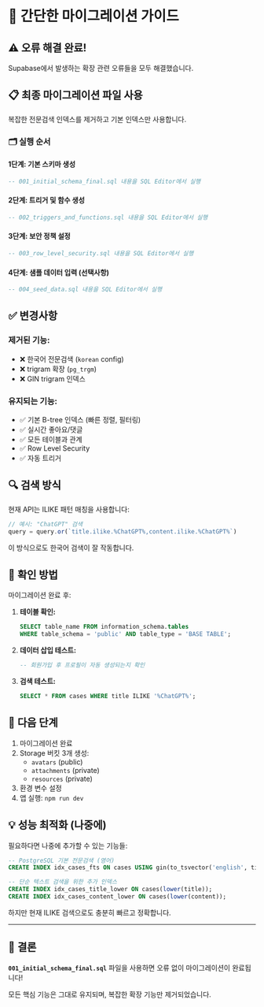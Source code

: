# 🚀 간단한 마이그레이션 가이드

## ⚠️ 오류 해결 완료!

Supabase에서 발생하는 확장 관련 오류들을 모두 해결했습니다.

## 📋 최종 마이그레이션 파일 사용

복잡한 전문검색 인덱스를 제거하고 기본 인덱스만 사용합니다.

### 🗂️ 실행 순서

#### 1단계: 기본 스키마 생성
```sql
-- 001_initial_schema_final.sql 내용을 SQL Editor에서 실행
```

#### 2단계: 트리거 및 함수 생성
```sql  
-- 002_triggers_and_functions.sql 내용을 SQL Editor에서 실행
```

#### 3단계: 보안 정책 설정
```sql
-- 003_row_level_security.sql 내용을 SQL Editor에서 실행
```

#### 4단계: 샘플 데이터 입력 (선택사항)
```sql
-- 004_seed_data.sql 내용을 SQL Editor에서 실행
```

## ✅ 변경사항

### 제거된 기능:
- ❌ 한국어 전문검색 (`korean` config)
- ❌ trigram 확장 (`pg_trgm`)
- ❌ GIN trigram 인덱스

### 유지되는 기능:
- ✅ 기본 B-tree 인덱스 (빠른 정렬, 필터링)
- ✅ 실시간 좋아요/댓글
- ✅ 모든 테이블과 관계
- ✅ Row Level Security
- ✅ 자동 트리거

## 🔍 검색 방식

현재 API는 ILIKE 패턴 매칭을 사용합니다:

```typescript
// 예시: "ChatGPT" 검색
query = query.or(`title.ilike.%ChatGPT%,content.ilike.%ChatGPT%`)
```

이 방식으로도 한국어 검색이 잘 작동합니다.

## 🎯 확인 방법

마이그레이션 완료 후:

1. **테이블 확인:**
   ```sql
   SELECT table_name FROM information_schema.tables 
   WHERE table_schema = 'public' AND table_type = 'BASE TABLE';
   ```

2. **데이터 삽입 테스트:**
   ```sql
   -- 회원가입 후 프로필이 자동 생성되는지 확인
   ```

3. **검색 테스트:**
   ```sql
   SELECT * FROM cases WHERE title ILIKE '%ChatGPT%';
   ```

## 🚀 다음 단계

1. 마이그레이션 완료
2. Storage 버킷 3개 생성:
   - `avatars` (public)
   - `attachments` (private)
   - `resources` (private)
3. 환경 변수 설정
4. 앱 실행: `npm run dev`

## 💡 성능 최적화 (나중에)

필요하다면 나중에 추가할 수 있는 기능들:

```sql
-- PostgreSQL 기본 전문검색 (영어)
CREATE INDEX idx_cases_fts ON cases USING gin(to_tsvector('english', title || ' ' || content));

-- 단순 텍스트 검색을 위한 추가 인덱스
CREATE INDEX idx_cases_title_lower ON cases(lower(title));
CREATE INDEX idx_cases_content_lower ON cases(lower(content));
```

하지만 현재 ILIKE 검색으로도 충분히 빠르고 정확합니다.

---

## 🎉 결론

**`001_initial_schema_final.sql`** 파일을 사용하면 오류 없이 마이그레이션이 완료됩니다!

모든 핵심 기능은 그대로 유지되며, 복잡한 확장 기능만 제거되었습니다.